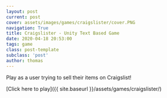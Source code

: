 ```yaml
---
layout: post
current: post
cover: assets/images/games/craigslister/cover.PNG
navigation: True
title: Craigslister - Unity Text Based Game
date: 2020-04-18 20:53:00
tags: game
class: post-template
subclass: 'post'
author: thomas
---
```


Play as a user trying to sell their items on Craigslist!

[Click here to play]({{ site.baseurl }}/assets/games/craigslister/)